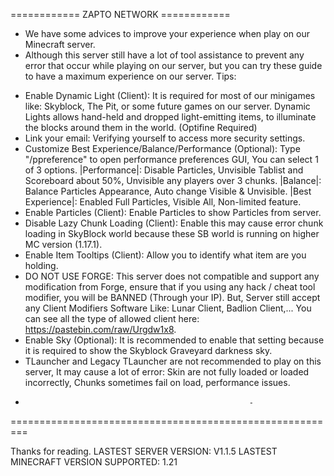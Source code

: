 ============ ZAPTO NETWORK ============
- We have some advices to improve your experience when play on our Minecraft server.
- Although this server still have a lot of tool assistance to prevent any error that
occur while playing on our server, but you can try these guide to have a maximum experience
on our server.
Tips:
 + Enable Dynamic Light (Client): It is required for most of our minigames like: Skyblock,
The Pit, or some future games on our server. Dynamic Lights allows hand-held and dropped
light-emitting items, to illuminate the blocks around them in the world. (Optifine Required)
 + Link your email: Verifying yourself to access more security settings.
 + Customize Best Experience/Balance/Performance (Optional): Type "/ppreference" to open
performance preferences GUI, You can select 1 of 3 options. |Performance|: Disable Particles,
Unvisible Tablist and Scoreboard about 50%, Unvisible any players over 3 chunks.
|Balance|: Balance Particles Appearance, Auto change Visible & Unvisible. |Best Experience|:
Enabled Full Particles, Visible All, Non-limited feature.
 + Enable Particles (Client): Enable Particles to show Particles from server.
 + Disable Lazy Chunk Loading (Client): Enable this may cause error chunk loading in SkyBlock
world because these SB world is running on higher MC version (1.17.1).
 + Enable Item Tooltips (Client): Allow you to identify what item are you holding.
 + DO NOT USE FORGE: This server does not compatible and support any modification from
Forge, ensure that if you using any hack / cheat tool modifier, you will be BANNED (Through
your IP). But, Server still accept any Client Modifiers Software Like: Lunar Client, Badlion
Client,... You can see all the type of allowed client here: https://pastebin.com/raw/Urgdw1x8.
  + Enable Sky (Optional): It is recommended to enable that setting because it is required to
show the Skyblock Graveyard darkness sky.
  + TLauncher and Legacy TLauncher are not recommended to play on this server, It may cause a lot
of error: Skin are not fully loaded or loaded incorrectly, Chunks sometimes fail on load, performance
issues.
-                                                       -
=========================================================

Thanks for reading. 
LASTEST SERVER VERSION: V1.1.5
LASTEST MINECRAFT VERSION SUPPORTED: 1.21
